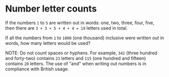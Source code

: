 # Number letter counts

If the numbers `1` to `5` are written out in words: one, two, three, four, five, then there are `3 + 3 + 5 + 4 + 4 = 19` letters used in total.

If all the numbers from `1` to `1000` (one thousand) inclusive were written out in words, how many letters would be used?

NOTE: Do not count spaces or hyphens. For example, `342` (three hundred and forty-two) contains `23` letters and `115` (one hundred and fifteen) contains `20` letters. The use of "and" when writing out numbers is in compliance with British usage.
